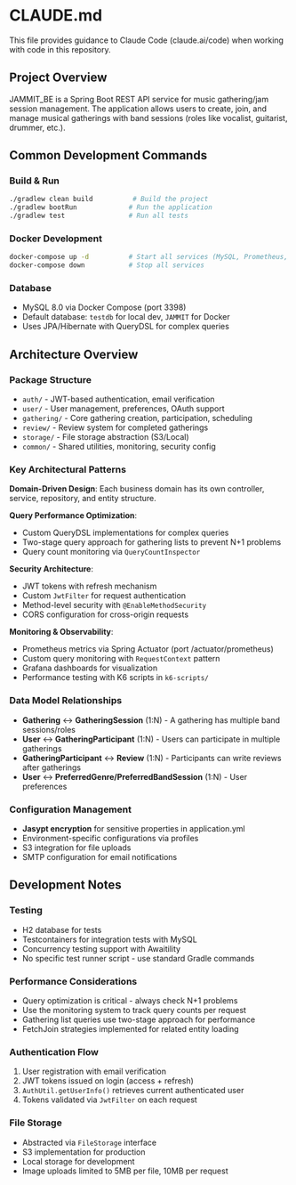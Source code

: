 # CLAUDE.md

This file provides guidance to Claude Code (claude.ai/code) when working with code in this repository.

## Project Overview

JAMMIT_BE is a Spring Boot REST API service for music gathering/jam session management. The application allows users to create, join, and manage musical gatherings with band sessions (roles like vocalist, guitarist, drummer, etc.).

## Common Development Commands

### Build & Run
```bash
./gradlew clean build          # Build the project
./gradlew bootRun             # Run the application
./gradlew test                # Run all tests
```

### Docker Development
```bash
docker-compose up -d          # Start all services (MySQL, Prometheus, Grafana)
docker-compose down           # Stop all services
```

### Database
- MySQL 8.0 via Docker Compose (port 3398)
- Default database: `testdb` for local dev, `JAMMIT` for Docker
- Uses JPA/Hibernate with QueryDSL for complex queries

## Architecture Overview

### Package Structure
- `auth/` - JWT-based authentication, email verification
- `user/` - User management, preferences, OAuth support
- `gathering/` - Core gathering creation, participation, scheduling
- `review/` - Review system for completed gatherings
- `storage/` - File storage abstraction (S3/Local)
- `common/` - Shared utilities, monitoring, security config

### Key Architectural Patterns

**Domain-Driven Design**: Each business domain has its own controller, service, repository, and entity structure.

**Query Performance Optimization**:
- Custom QueryDSL implementations for complex queries
- Two-stage query approach for gathering lists to prevent N+1 problems
- Query count monitoring via `QueryCountInspector`

**Security Architecture**:
- JWT tokens with refresh mechanism
- Custom `JwtFilter` for request authentication
- Method-level security with `@EnableMethodSecurity`
- CORS configuration for cross-origin requests

**Monitoring & Observability**:
- Prometheus metrics via Spring Actuator (port /actuator/prometheus)
- Custom query monitoring with `RequestContext` pattern
- Grafana dashboards for visualization
- Performance testing with K6 scripts in `k6-scripts/`

### Data Model Relationships
- **Gathering** ↔ **GatheringSession** (1:N) - A gathering has multiple band sessions/roles
- **User** ↔ **GatheringParticipant** (1:N) - Users can participate in multiple gatherings
- **GatheringParticipant** ↔ **Review** (1:N) - Participants can write reviews after gatherings
- **User** ↔ **PreferredGenre/PreferredBandSession** (1:N) - User preferences

### Configuration Management
- **Jasypt encryption** for sensitive properties in application.yml
- Environment-specific configurations via profiles
- S3 integration for file uploads
- SMTP configuration for email notifications

## Development Notes

### Testing
- H2 database for tests
- Testcontainers for integration tests with MySQL
- Concurrency testing support with Awaitility
- No specific test runner script - use standard Gradle commands

### Performance Considerations
- Query optimization is critical - always check N+1 problems
- Use the monitoring system to track query counts per request
- Gathering list queries use two-stage approach for performance
- FetchJoin strategies implemented for related entity loading

### Authentication Flow
1. User registration with email verification
2. JWT tokens issued on login (access + refresh)
3. `AuthUtil.getUserInfo()` retrieves current authenticated user
4. Tokens validated via `JwtFilter` on each request

### File Storage
- Abstracted via `FileStorage` interface
- S3 implementation for production
- Local storage for development
- Image uploads limited to 5MB per file, 10MB per request